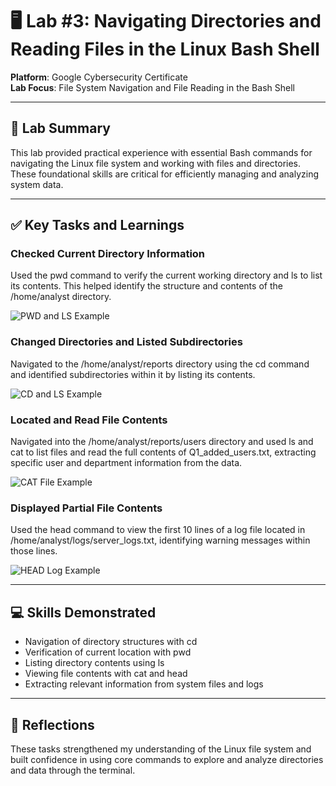 # 🖥️ Lab #3: Navigating Directories and Reading Files in the Linux Bash Shell

**Platform**: Google Cybersecurity Certificate  
**Lab Focus**: File System Navigation and File Reading in the Bash Shell

---

## 🧠 Lab Summary

This lab provided practical experience with essential Bash commands for navigating the Linux file system and working with files and directories. These foundational skills are critical for efficiently managing and analyzing system data.

---

## ✅ Key Tasks and Learnings

### Checked Current Directory Information
Used the pwd command to verify the current working directory and ls to list its contents. This helped identify the structure and contents of the /home/analyst directory.

![PWD and LS Example](../images/linux_lab3_pwd_ls.png)

### Changed Directories and Listed Subdirectories
Navigated to the /home/analyst/reports directory using the cd command and identified subdirectories within it by listing its contents.

![CD and LS Example](../images/linux_lab3_cd_reports.png)

### Located and Read File Contents
Navigated into the /home/analyst/reports/users directory and used ls and cat to list files and read the full contents of Q1_added_users.txt, extracting specific user and department information from the data.

![CAT File Example](../images/linux_lab3_cat_users.png)

### Displayed Partial File Contents
Used the head command to view the first 10 lines of a log file located in /home/analyst/logs/server_logs.txt, identifying warning messages within those lines.

![HEAD Log Example](../images/linux_lab3_head_logs.png)

---

## 💻 Skills Demonstrated

- Navigation of directory structures with cd  
- Verification of current location with pwd  
- Listing directory contents using ls  
- Viewing file contents with cat and head  
- Extracting relevant information from system files and logs  

---

## 🔁 Reflections

These tasks strengthened my understanding of the Linux file system and built confidence in using core commands to explore and analyze directories and data through the terminal.
